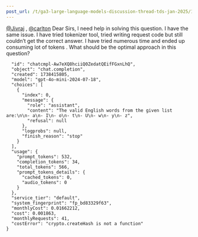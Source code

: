 ```yaml
---
post_url: /t/ga3-large-language-models-discussion-thread-tds-jan-2025/163247/60
---
```

[@Jivraj](/u/jivraj) , [@carlton](/u/carlton) Dear Sirs, I need help in solving this question. I have the same issue. I have tried tokenizer tool, tried writing request code but still couldn’t get the correct answer. I have tried numerous time and ended up consuming lot of tokens . What should be the optimal approach in this question?

```
  "id": "chatcmpl-Aw7eXQ8hciiQ0ZedatQEifFGxnLhQ",
  "object": "chat.completion",
  "created": 1738415805,
  "model": "gpt-4o-mini-2024-07-18",
  "choices": [
    {
      "index": 0,
      "message": {
        "role": "assistant",
        "content": "The valid English words from the given list are:\n\n- a\n- I\n- o\n- t\n- U\n- w\n- y\n- z",
        "refusal": null
      },
      "logprobs": null,
      "finish_reason": "stop"
    }
  ],
  "usage": {
    "prompt_tokens": 532,
    "completion_tokens": 34,
    "total_tokens": 566,
    "prompt_tokens_details": {
      "cached_tokens": 0,
      "audio_tokens": 0
    }
  },
  "service_tier": "default",
  "system_fingerprint": "fp_bd83329f63",
  "monthlyCost": 0.01662212,
  "cost": 0.001863,
  "monthlyRequests": 41,
  "costError": "crypto.createHash is not a function"
}

```